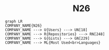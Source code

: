 <h1 align="center">N26</h1>

```mermaid
graph LR
COMPANY_NAME{N26}
COMPANY_NAME ---> U{Users} ---> UN[18]
COMPANY_NAME ---> R{Repositories} ---> RN[248]
COMPANY_NAME ---> G{Gists} ---> GN[229]
COMPANY_NAME ---> ML{Most Used<br>Languages}
```
